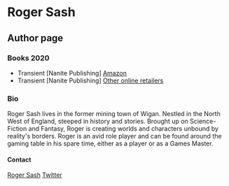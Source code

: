# Roger Sash
## Author page


### Books 2020
* Transient [Nanite Publishing] [Amazon](https://www.amazon.co.uk/dp/B084BX3BQK)
* Transient [Nanite Publishing] [Other online retailers](https://books2read.com/u/3LDKNJ)

### Bio
Roger Sash lives in the former mining town of Wigan. Nestled in the North West of England, steeped in history and stories.
Brought up on Science-Fiction and Fantasy, Roger is creating worlds and characters unbound by reality's borders.
Roger is an avid role player and can be found around the gaming table in his spare time, either as a player or as a Games Master.

#### Contact

[Roger Sash](nanitepublishing@gmail.com)
[Twitter](https://twitter.com/SashRoger)

